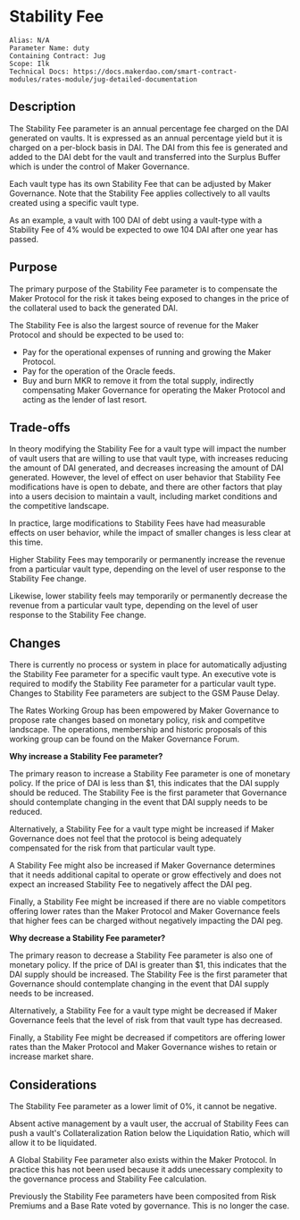 # Stability Fee

```
Alias: N/A
Parameter Name: duty
Containing Contract: Jug
Scope: Ilk
Technical Docs: https://docs.makerdao.com/smart-contract-modules/rates-module/jug-detailed-documentation
```

## Description

The Stability Fee parameter is an annual percentage fee charged on the DAI generated on vaults. It is expressed as an annual percentage yield but it is charged on a per-block basis in DAI. The DAI from this fee is generated and added to the DAI debt for the vault and transferred into the Surplus Buffer which is under the control of Maker Governance.

Each vault type has its own Stability Fee that can be adjusted by Maker Governance. Note that the Stability Fee applies collectively to all vaults created using a specific vault type.

As an example, a vault with 100 DAI of debt using a vault-type with a Stability Fee of 4% would be expected to owe 104 DAI after one year has passed.

## Purpose
The primary purpose of the Stability Fee parameter is to compensate the Maker Protocol for the risk it takes being exposed to changes in the price of the collateral used to back the generated DAI. 

The Stability Fee is also the largest source of revenue for the Maker Protocol and should be expected to be used to:
* Pay for the operational expenses of running and growing the Maker Protocol.
* Pay for the operation of the Oracle feeds.
* Buy and burn MKR to remove it from the total supply, indirectly compensating Maker Governance for operating the Maker Protocol and acting as the lender of last resort.

## Trade-offs

In theory modifying the Stability Fee for a vault type will impact the number of vault users that are willing to use that vault type, with increases reducing the amount of DAI generated, and decreases increasing the amount of DAI generated. However, the level of effect on user behavior that Stability Fee modifications have is open to debate, and there are other factors that play into a users decision to maintain a vault, including market conditions and the competitive landscape.

In practice, large modifications to Stability Fees have had measurable effects on user behavior, while the impact of smaller changes is less clear at this time.

Higher Stability Fees may temporarily or permanently increase the revenue from a particular vault type, depending on the level of user response to the Stability Fee change.

Likewise, lower stability feels may temporarily or permanently decrease the revenue from a particular vault type, depending on the level of user response to the Stability Fee change.

## Changes

There is currently no process or system in place for automatically adjusting the Stability Fee parameter for a specific vault type. An executive vote is required to modify the Stability Fee parameter for a particular vault type. Changes to Stability Fee parameters are subject to the GSM Pause Delay.

The Rates Working Group has been empowered by Maker Governance to propose rate changes based on monetary policy, risk and competitve landscape. The operations, membership and historic proposals of this working group can be found on the Maker Governance Forum.

**Why increase a Stability Fee parameter?**

The primary reason to increase a Stability Fee parameter is one of monetary policy. If the price of DAI is less than $1, this indicates that the DAI supply should be reduced. The Stability Fee is the first parameter that Governance should contemplate changing in the event that DAI supply needs to be reduced.

Alternatively, a Stability Fee for a vault type might be increased if Maker Governance does not feel that the protocol is being adequately compensated for the risk from that particular vault type.

A Stability Fee might also be increased if Maker Governance determines that it needs additional capital to operate or grow effectively and does not expect an increased Stability Fee to negatively affect the DAI peg.

Finally, a Stability Fee might be increased if there are no viable competitors offering lower rates than the Maker Protocol and Maker Governance feels that higher fees can be charged without negatively impacting the DAI peg.

**Why decrease a Stability Fee parameter?**

The primary reason to decrease a Stability Fee parameter is also one of monetary policy. If the price of DAI is greater than $1, this indicates that the DAI supply should be increased. The Stability Fee is the first parameter that Governance should contemplate changing in the event that DAI supply needs to be increased.

Alternatively, a Stability Fee for a vault type might be decreased if Maker Governance feels that the level of risk from that vault type has decreased.

Finally, a Stability Fee might be decreased if competitors are offering lower rates than the Maker Protocol and Maker Governance wishes to retain or increase market share.

## Considerations

The Stability Fee parameter as a lower limit of 0%, it cannot be negative.

Absent active management by a vault user, the accrual of Stability Fees can push a vault's Collateralization Ration below the Liquidation Ratio, which will allow it to be liquidated.

A Global Stability Fee parameter also exists within the Maker Protocol. In practice this has not been used because it adds unecessary complexity to the governance process and Stability Fee calculation.

Previously the Stability Fee parameters have been composited from Risk Premiums and a Base Rate voted by governance. This is no longer the case.

